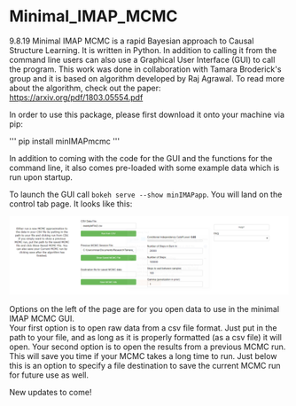 # Minimal_IMAP_MCMC

9.8.19
Minimal IMAP MCMC is a rapid Bayesian approach to Causal Structure Learning.  It is written in Python. In addition to calling it from the command line users can also use a Graphical User Interface (GUI) to call the program.
This work was done in collaboration with Tamara Broderick's group and it is based on algorithm developed by Raj Agrawal.  To read more about the algorithm, check out the paper: <https://arxiv.org/pdf/1803.05554.pdf>

In order to use this package, please first download it onto your machine via pip:

'''
pip install minIMAPmcmc
'''

In addition to coming with the code for the GUI and the functions for the command line, it also comes pre-loaded with some example data which is run upon startup. 

To launch the GUI call `bokeh serve --show minIMAPapp`.  You will land on the control tab page. It looks like this:

![alt text][con_tab]

Options on the left of the page are for you open data to use in the minimal IMAP MCMC GUI.  
Your first option is to open raw data from a csv file format.  Just put in the path to your file, and as long as it is properly formatted (as a csv file) it will open.
Your second option is to open the results from a previous MCMC run.  This will save you time if your MCMC takes a long time to run.
Just below this is an option to specify a file destination to save the current MCMC run for future use as well. 

New updates to come!

[con_tab]: Images/control_tab.PNG "Control Tab for MCMC"